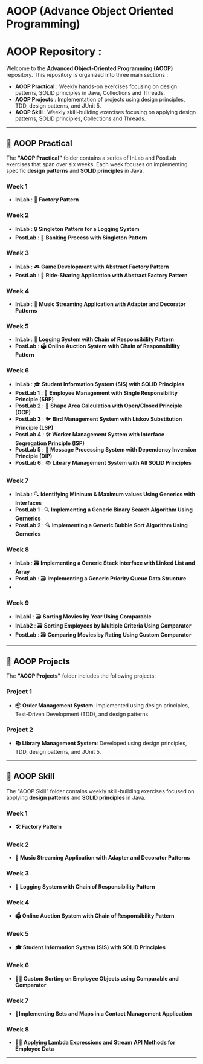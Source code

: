 # AOOP (Advance Object Oriented Programming) 
  
# AOOP Repository :
 
Welcome to the **Advanced Object-Oriented Programming (AOOP)** repository. This repository is organized into three main sections : 

- **AOOP Practical** : Weekly hands-on exercises focusing on design patterns, SOLID principles in Java, Collections and Threads.
- **AOOP Projects** : Implementation of projects using design principles, TDD, design patterns, and JUnit 5.
- **AOOP Skill** : Weekly skill-building exercises focusing on applying design patterns, SOLID principles, Collections and Threads.

---
 
## 📁 AOOP Practical

The **"AOOP Practical"** folder contains a series of InLab and PostLab exercises that span over six weeks. Each week focuses on implementing specific **design patterns** and **SOLID principles** in Java.

### Week 1
- **InLab** : 🚀 **Factory Pattern** 

### Week 2
- **InLab** : 🔒 **Singleton Pattern for a Logging System**
- **PostLab** : 🏦 **Banking Process with Singleton Pattern**

### Week 3
- **InLab** : 🎮 **Game Development with Abstract Factory Pattern**
- **PostLab** : 🚕 **Ride-Sharing Application with Abstract Factory Pattern**

### Week 4
- **InLab** : 🎵 **Music Streaming Application with Adapter and Decorator Patterns**

### Week 5
- **InLab** : 📜 **Logging System with Chain of Responsibility Pattern**
- **PostLab** : 🗳️ **Online Auction System with Chain of Responsibility Pattern**

### Week 6
- **InLab** : 🎓 **Student Information System (SIS) with SOLID Principles**
- **PostLab 1** : 👥 **Employee Management with Single Responsibility Principle (SRP)**
- **PostLab 2** : 📐 **Shape Area Calculation with Open/Closed Principle (OCP)**
- **PostLab 3** : 🐦 **Bird Management System with Liskov Substitution Principle (LSP)**
- **PostLab 4** : 🛠 **Worker Management System with Interface Segregation Principle (ISP)**
- **PostLab 5** : 💬 **Message Processing System with Dependency Inversion Principle (DIP)**
- **PostLab 6** : 📚 **Library Management System with All SOLID Principles**
  
### Week 7
-  **InLab** : 🔍 **Identifying Mininum & Maximum values Using Generics with Interfaces**
-  **PostLab 1** : 🔍 **Implementing a Generic Binary Search Algorithm Using Gernerics**
-  **PostLab 2** : 🔍 **Implementing a Generic Bubble Sort Algorithm Using Gernerics**

### Week 8
-  **InLab** : 🗃️ **Implementing a Generic Stack Interface with Linked List and Array**
-  **PostLab** : 🗃️ **Implementing a Generic Priority Queue Data Structure**
-  
### Week 9
-  **InLab1** : 🗃️ **Sorting Movies by Year Using Comparable**
-  **InLab2** : 🗃️ **Sorting Employees by Multiple Criteria Using Comparator**
-  **PostLab** : 🗃️ **Comparing Movies by Rating Using Custom Comparator**

---

## 📁 AOOP Projects

The **"AOOP Projects"** folder includes the following projects: 

### Project 1
- **📦 Order Management System**: Implemented using design principles, Test-Driven Development (TDD), and design patterns.

### Project 2
- **📚 Library Management System**: Developed using design principles, TDD, design patterns, and JUnit 5.

---

## 📁 AOOP Skill

The "AOOP Skill" folder contains weekly skill-building exercises focused on applying **design patterns** and **SOLID principles** in Java.
 
### Week 1
- **🛠 Factory Pattern**

### Week 2
- **🎵 Music Streaming Application with Adapter and Decorator Patterns**

### Week 3
- **📜 Logging System with Chain of Responsibility Pattern**

### Week 4
- **🗳️ Online Auction System with Chain of Responsibility Pattern**

### Week 5
- **🎓 Student Information System (SIS) with SOLID Principles**
  
### Week 6
- **🧑‍💻 Custom Sorting on Employee Objects using Comparable and Comparator**
  
### Week 7
- **📱Implementing Sets and Maps in a Contact Management Application**
  
### Week 8
- **🧑‍💻 Applying Lambda Expressions and Stream API Methods for Employee Data**
---

